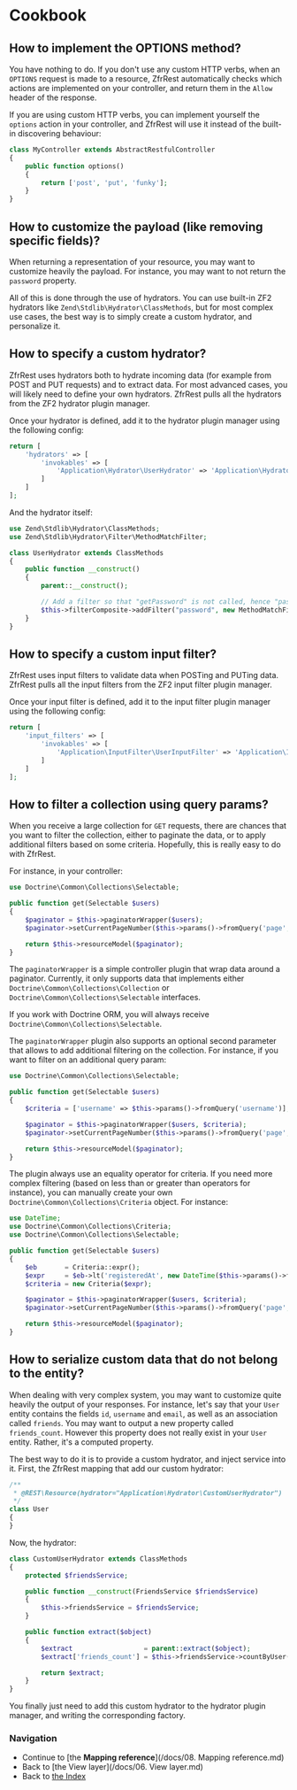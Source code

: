 # Cookbook

## How to implement the OPTIONS method?

You have nothing to do. If you don't use any custom HTTP verbs, when an `OPTIONS` request is made to a resource,
ZfrRest automatically checks which actions are implemented on your controller, and return them in the `Allow` header
of the response.

If you are using custom HTTP verbs, you can implement yourself the `options` action in your controller, and ZfrRest
will use it instead of the built-in discovering behaviour:

```php
class MyController extends AbstractRestfulController
{
    public function options()
    {
        return ['post', 'put', 'funky'];
    }
}
```

## How to customize the payload (like removing specific fields)?

When returning a representation of your resource, you may want to customize heavily the payload. For instance, you
may want to not return the `password` property.

All of this is done through the use of hydrators. You can use built-in ZF2 hydrators like `Zend\Stdlib\Hydrator\ClassMethods`,
but for most complex use cases, the best way is to simply create a custom hydrator, and personalize it.

## How to specify a custom hydrator?

ZfrRest uses hydrators both to hydrate incoming data (for example from POST and PUT requests) and to extract
data. For most advanced cases, you will likely need to define your own hydrators. ZfrRest pulls all the hydrators
from the ZF2 hydrator plugin manager.

Once your hydrator is defined, add it to the hydrator plugin manager using the following config:

```php
return [
    'hydrators' => [
        'invokables' => [
            'Application\Hydrator\UserHydrator' => 'Application\Hydrator\UserHydrator'
        ]
    ]
];
```

And the hydrator itself:

```php
use Zend\Stdlib\Hydrator\ClassMethods;
use Zend\Stdlib\Hydrator\Filter\MethodMatchFilter;

class UserHydrator extends ClassMethods
{
    public function __construct()
    {
        parent::__construct();

        // Add a filter so that "getPassword" is not called, hence "password" is not outputted
        $this->filterComposite->addFilter("password", new MethodMatchFilter('getPassword'));
    }
}
```

## How to specify a custom input filter?

ZfrRest uses input filters to validate data when POSTing and PUTing data. ZfrRest pulls all the input filters from
the ZF2 input filter plugin manager.

Once your input filter is defined, add it to the input filter plugin manager using the following config:

```php
return [
    'input_filters' => [
        'invokables' => [
            'Application\InputFilter\UserInputFilter' => 'Application\InputFilter\UserInputFilter'
        ]
    ]
];
```

## How to filter a collection using query params?

When you receive a large collection for `GET` requests, there are chances that you want to filter the collection,
either to paginate the data, or to apply additional filters based on some criteria. Hopefully, this is really easy
to do with ZfrRest.

For instance, in your controller:

```php
use Doctrine\Common\Collections\Selectable;

public function get(Selectable $users)
{
    $paginator = $this->paginatorWrapper($users);
    $paginator->setCurrentPageNumber($this->params()->fromQuery('page', 1));

    return $this->resourceModel($paginator);
}
```

The `paginatorWrapper` is a simple controller plugin that wrap data around a paginator. Currently, it only supports
data that implements either `Doctrine\Common\Collections\Collection` or `Doctrine\Common\Collections\Selectable`
interfaces.

If you work with Doctrine ORM, you will always receive `Doctrine\Common\Collections\Selectable`.

The `paginatorWrapper` plugin also supports an optional second parameter that allows to add additional filtering
on the collection. For instance, if you want to filter on an additional query param:

```php
use Doctrine\Common\Collections\Selectable;

public function get(Selectable $users)
{
    $criteria = ['username' => $this->params()->fromQuery('username')];

    $paginator = $this->paginatorWrapper($users, $criteria);
    $paginator->setCurrentPageNumber($this->params()->fromQuery('page', 1));

    return $this->resourceModel($paginator);
}
```

The plugin always use an equality operator for criteria. If you need more complex filtering (based on less than
or greater than operators for instance), you can manually create your own `Doctrine\Common\Collections\Criteria`
object. For instance:

```php
use DateTime;
use Doctrine\Common\Collections\Criteria;
use Doctrine\Common\Collections\Selectable;

public function get(Selectable $users)
{
    $eb       = Criteria::expr();
    $expr     = $eb->lt('registeredAt', new DateTime($this->params()->fromQuery('registeredAt')));
    $criteria = new Criteria($expr);

    $paginator = $this->paginatorWrapper($users, $criteria);
    $paginator->setCurrentPageNumber($this->params()->fromQuery('page', 1));

    return $this->resourceModel($paginator);
}
```

## How to serialize custom data that do not belong to the entity?

When dealing with very complex system, you may want to customize quite heavily the output of your responses. For
instance, let's say that your `User` entity contains the fields `id`, `username` and `email`, as well as an
association called `friends`. You may want to output a new property called `friends_count`. However this property
does not really exist in your `User` entity. Rather, it's a computed property.

The best way to do it is to provide a custom hydrator, and inject service into it. First, the ZfrRest mapping that
add our custom hydrator:

```php
/**
 * @REST\Resource(hydrator="Application\Hydrator\CustomUserHydrator")
 */
class User
{
}
```

Now, the hydrator:

```php
class CustomUserHydrator extends ClassMethods
{
    protected $friendsService;

    public function __construct(FriendsService $friendsService)
    {
        $this->friendsService = $friendsService;
    }

    public function extract($object)
    {
        $extract                  = parent::extract($object);
        $extract['friends_count'] = $this->friendsService->countByUser($object);

        return $extract;
    }
}
```

You finally just need to add this custom hydrator to the hydrator plugin manager, and writing the corresponding
factory.

### Navigation

* Continue to [the **Mapping reference**](/docs/08. Mapping reference.md)
* Back to [the View layer](/docs/06. View layer.md)
* Back to [the Index](/docs/README.md)
